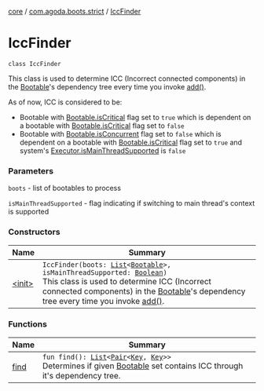 [core](../../index.md) / [com.agoda.boots.strict](../index.md) / [IccFinder](./index.md)

# IccFinder

`class IccFinder`

This class is used to determine ICC (Incorrect connected components) in the
[Bootable](../../com.agoda.boots/-bootable/index.md)'s dependency tree every time you invoke [add()](../../com.agoda.boots/-boots/add.md).

As of now, ICC is considered to be:

* Bootable with [Bootable.isCritical](../../com.agoda.boots/-bootable/is-critical.md) flag set to `true` which is dependent
on a bootable with [Bootable.isCritical](../../com.agoda.boots/-bootable/is-critical.md) flag set to `false`
* Bootable with [Bootable.isConcurrent](../../com.agoda.boots/-bootable/is-concurrent.md) flag set to `false` which is dependent
on a bootable with [Bootable.isCritical](../../com.agoda.boots/-bootable/is-critical.md) flag set to `true` and system's
[Executor.isMainThreadSupported](../../com.agoda.boots/-executor/is-main-thread-supported.md)
is `false`

### Parameters

`boots` - list of bootables to process

`isMainThreadSupported` - flag indicating if switching to main thread's context is supported

### Constructors

| Name | Summary |
|---|---|
| [&lt;init&gt;](-init-.md) | `IccFinder(boots: `[`List`](https://kotlinlang.org/api/latest/jvm/stdlib/kotlin.collections/-list/index.html)`<`[`Bootable`](../../com.agoda.boots/-bootable/index.md)`>, isMainThreadSupported: `[`Boolean`](https://kotlinlang.org/api/latest/jvm/stdlib/kotlin/-boolean/index.html)`)`<br>This class is used to determine ICC (Incorrect connected components) in the [Bootable](../../com.agoda.boots/-bootable/index.md)'s dependency tree every time you invoke [add()](../../com.agoda.boots/-boots/add.md). |

### Functions

| Name | Summary |
|---|---|
| [find](find.md) | `fun find(): `[`List`](https://kotlinlang.org/api/latest/jvm/stdlib/kotlin.collections/-list/index.html)`<`[`Pair`](https://kotlinlang.org/api/latest/jvm/stdlib/kotlin/-pair/index.html)`<`[`Key`](../../com.agoda.boots/-key/index.md)`, `[`Key`](../../com.agoda.boots/-key/index.md)`>>`<br>Determines if given [Bootable](../../com.agoda.boots/-bootable/index.md) set contains ICC through it's dependency tree. |
